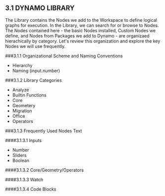 ## 3.1 DYNAMO LIBRARY

The Library contains the Nodes we add to the Workspace to define logical graphs for execution. In the Library, we can search for or browse to Nodes. The Nodes contained here - the basic Nodes installed, Custom Nodes we define, and Nodes from Packages we add to Dynamo - are organizaed hierachically by category. Let's review this organization and explore the key Nodes we will use frequently.

###3.1.1	Organizational Scheme and Naming Conventions

* Hierarchy
* Naming (input.number)


###3.1.2	Library Categories
* Analyze
* Builtin Functions
* Core
* Geometery
* Migration
* Office
* Operators


###3.1.3 Frequently Used Nodes
Text

####3.1.3.1	Inputs
* Number
* Sliders
* Boolean

####3.1.3.2	Core/Geometry/Operators

####3.1.3.3	Watch


####3.1.3.4	Code Blocks
